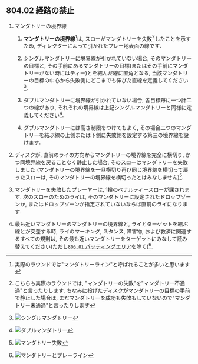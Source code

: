 ## 804.02 経路の禁止

1. マンダトリーの境界線

    1. **マンダトリーの境界線**[^1]は,
    スローがマンダトリーを失敗[^2]したことを示すため,
    ディレクターによって引かれたプレー地表面の線です.

    1. シングルマンダトリーに境界線が引かれていない場合,
    そのマンダトリーの目標と,
    その手前にあるマンダトリーの目標(またはその手前にマンダトリーがない時にはティー)とを結んだ線に直角となる,
    当該マンダトリーの目標の中心から失敗側にどこまでも伸びた直線を定義してください[^3].

    1. ダブルマンダトリーに境界線が引かれていない場合,
    各目標毎に一つ計二つの線があり,
    それぞれの境界線は上記シングルマンダトリーと同様に定義してください[^4].

    1. ダブルマンダトリーには高さ制限をつけてもよく,
    その場合二つのマンダトリーを結ぶ線の上側または下側に失敗側を設定する第三の境界線を設けます.

1. ディスクが,
直前のライの方向からマンダトリーの境界線を完全に横切り,
かつ同境界線を戻ることなく静止した場合,
そのスローはマンダトリーを失敗しました
(マンダトリーの境界線を一旦横切り再び同じ境界線を横切って戻ったスローは,
そのマンダトリーの境界線を横切ったとはみなしません)[^5].

1. マンダトリーを失敗したプレーヤーは,
1投のペナルティースローが課されます.
次のスローのためのライは,
そのマンダトリーに設定されたドロップゾーンか,
またはドロップゾーンが指定されていないならば直前のライになります.

1. 最も近いマンダトリーのマンダトリーの境界線と,
ライとターゲットを結ぶ線とが交差する時,
ライのマーキング,
スタンス,
障害物,
および救済に関連するすべての規則は,
その最も近いマンダトリーをターゲットにみなして読み替えてください(ただし[`806.01` パッティングエリア](80601)を除く)[^6].


[^1]: 実際のラウンドでは"マンダトリーライン"と呼ばれることが多いと思います
[^2]: こちらも実際のラウンドでは,
"マンダトリーの失敗"を"マンダトリー不通過"と言ったりします.
ちなみに投げたディスクがマンダトリーの目標の手前で静止した場合は,
まだマンダトリーを成功も失敗もしていないので"マンダトリー未通過"と言ったりします
[^3]: ![シングルマンダトリー](../../assets/img/single-mandatory.png)
[^4]: ![ダブルマンダトリー](../../assets/img/double-mandatory.png)
[^5]: ![マンダトリー失敗](../../assets/img/mandatory-failed.png)
[^6]: ![マンダトリーとプレーライン](../../assets/img/mandatory-playline.png)
